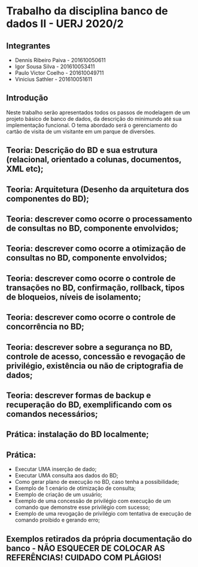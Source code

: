 # Trabalho da disciplina banco de dados II - UERJ 2020/2

## Integrantes

* Dennis Ribeiro Paiva - 201610050611
* Igor Sousa Silva - 201610053411
* Paulo Victor Coelho - 201610049711
* Vinicius Sathler - 201610051611
  
## Introdução

Neste trabalho serão apresentados todos os passos de modelagem de um projeto básico de banco de dados, da descrição do minimundo até sua implementação funcional.
O tema abordado será o gerenciamento do cartão de visita de um visitante em um parque de diversões.

## Teoria: Descrição do BD e sua estrutura (relacional, orientado a colunas, documentos, XML etc);
## Teoria: Arquitetura (Desenho da arquitetura dos componentes do BD);
## Teoria: descrever como ocorre o processamento de consultas no BD, componente envolvidos;
## Teoria: descrever como ocorre a otimização de consultas no BD, componente envolvidos;
## Teoria: descrever como ocorre o controle de transações no BD, confirmação, rollback, tipos de bloqueios, níveis de isolamento;
## Teoria: descrever como ocorre o controle de concorrência no BD;
## Teoria: descrever sobre a segurança no BD, controle de acesso, concessão e revogação de privilégio, existência ou não de criptografia de dados;
## Teoria: descrever formas de backup e recuperação do BD, exemplificando com os comandos necessários;
## Prática: instalação do BD localmente;
## Prática:
* Executar UMA inserção de dado;
* Executar UMA consulta aos dados do BD;
* Como gerar plano de execução no BD, caso tenha a possibilidade;
* Exemplo de 1 cenário de otimização de consulta;
* Exemplo de criação de um usuário;
* Exemplo de uma concessão de privilégio com execução de um comando que demonstre esse privilégio com sucesso;
* Exemplo de uma revogação de privilégio com tentativa de execução de comando proibido e gerando erro;
## Exemplos retirados da própria documentação do banco - NÃO ESQUECER DE COLOCAR AS REFERÊNCIAS! CUIDADO COM PLÁGIOS!
